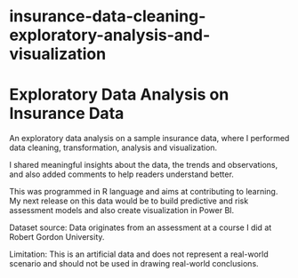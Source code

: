 # insurance-data-cleaning-exploratory-analysis-and-visualization
# Exploratory Data Analysis on Insurance Data

An exploratory data analysis on a sample insurance data, where I performed data cleaning, transformation, analysis and visualization.

I shared meaningful insights about the data, the trends and observations, and also added comments to help readers understand better.

This was programmed in R language and aims at contributing to learning. My next release on this data would be to build predictive and risk assessment models and also create visualization in Power BI.

Dataset source: Data originates from an assessment at a course I did at Robert Gordon University.

Limitation: This is an artificial data and does not represent a real-world scenario and should not be used in drawing real-world conclusions.
